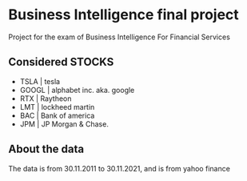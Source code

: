 # Business Intelligence final project

Project for the exam of Business Intelligence For Financial Services

## Considered STOCKS

- TSLA | tesla
- GOOGL | alphabet inc. aka. google
- RTX | Raytheon
- LMT | lockheed martin
- BAC | Bank of america
- JPM | JP Morgan & Chase.

## About the data

The data is from 30.11.2011 to 30.11.2021,
and is from yahoo finance
